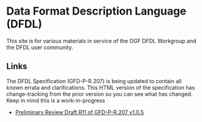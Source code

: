 # Data Format Description Language (DFDL)

This site is for various materials in service of the OGF DFDL Workgroup and the DFDL user community. 

## Links

The DFDL Specification (GFD-P-R.207) is being updated to contain all known errata and clarifications. This HTML version of the specification has change-tracking from the prior version so you can see what has changed. Keep in mind this is a work-in-progress
* [Preliminary Review Draft R11 of GFD-P-R.207 v1.0.5](working-drafts/gwdrp-dfdl-v1.0.5-r11-change-tracking.htm)

